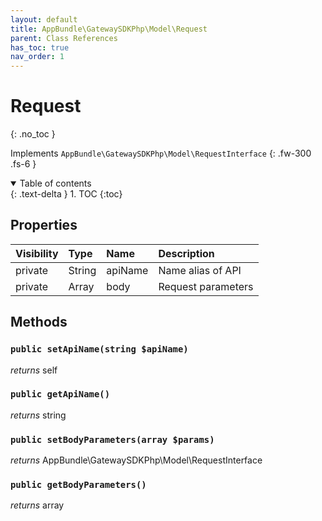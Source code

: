 ```yaml
---
layout: default
title: AppBundle\GatewaySDKPhp\Model\Request
parent: Class References
has_toc: true
nav_order: 1
---
```


# Request
{: .no_toc }

Implements `AppBundle\GatewaySDKPhp\Model\RequestInterface`
{: .fw-300 .fs-6 }

<details open markdown="block">
  <summary>
    Table of contents
  </summary>
  {: .text-delta }
1. TOC
{:toc}
</details>

## Properties

| Visibility | Type | Name | Description |
| :--- | :--- | :--- | :--- |
| private | String | apiName | Name alias of API |
| private | Array | body | Request parameters |


## Methods

### `public setApiName(string $apiName)`

*returns* self


### `public getApiName()`

*returns* string


### `public setBodyParameters(array $params)`

*returns* AppBundle\GatewaySDKPhp\Model\RequestInterface


### `public getBodyParameters()`

*returns* array


